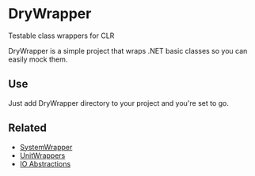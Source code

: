 # DryWrapper
Testable class wrappers for CLR

DryWrapper is a simple project that wraps .NET basic classes  so you can easily mock them.

## Use
Just add DryWrapper directory to your project and you're set to go.
 
## Related
* [SystemWrapper](http://systemwrapper.codeplex.com/)
* [UnitWrappers](https://github.com/OpenSharp/UnitWrappers)
* [IO Abstractions](http://systemioabstractions.codeplex.com/)
